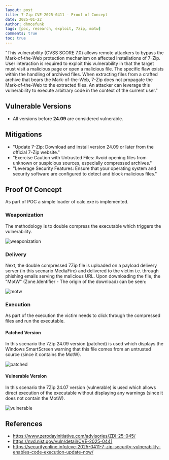 ```yaml
---
layout: post
title: 7-Zip CVE-2025-0411 - Proof of Concept
date: 2025-01-22
Author: dhmosfunk
tags: [poc, research, exploit, 7zip, motw]
comments: true
toc: true
---
```


"This vulnerability (CVSS SCORE	7.0) allows remote attackers to bypass the Mark-of-the-Web protection mechanism on affected installations of 7-Zip. User interaction is required to exploit this vulnerability in that the target must visit a malicious page or open a malicious file.
The specific flaw exists within the handling of archived files. When extracting files from a crafted archive that bears the Mark-of-the-Web, 7-Zip does not propagate the Mark-of-the-Web to the extracted files. An attacker can leverage this vulnerability to execute arbitrary code in the context of the current user."

## Vulnerable Versions
- All versions before **24.09** are considered vulnerable.

## Mitigations
- "Update 7-Zip: Download and install version 24.09 or later from the official 7-Zip website."
- "Exercise Caution with Untrusted Files: Avoid opening files from unknown or suspicious sources, especially compressed archives."
- "Leverage Security Features: Ensure that your operating system and security software are configured to detect and block malicious files."

## Proof Of Concept
As part of POC a simple loader of calc.exe is implemented.

### Weaponization
The methodology is to double compress the executable which triggers the vulnerability. 

![weaponization](https://github.com/user-attachments/assets/dd0a1975-308c-49a8-a938-521eb3c751a6)

### Delivery
Next, the double compressed 7Zip file is uploaded on a payload delivery server (in this scenario MediaFire) and delivered to the victim i.e. through phishing emails serving the malicious URL. 
Upon downloading the file, the "MotW" (Zone.Identifier - The origin of the download) can be seen:

![motw](https://github.com/user-attachments/assets/90061d91-f7b3-4d15-ba29-45e09fe97a09)

### Execution
As part of the execution the victim needs to click through the compressed files and run the executable.

#### Patched Version
In this scenario the 7Zip 24.09 version (patched) is used which displays the Windows SmartScreen warning that this file comes from an untrusted source (since it contains the MotW).

![patched](https://github.com/user-attachments/assets/616172f1-5eae-47e4-b42d-a8bb0347a068)

#### Vulnerable Version
In this scenario the 7Zip 24.07 version (vulnerable) is used which allows direct execution of the executable without displaying any warnings (since it does not contain the MotW).

![vulnerable](https://github.com/user-attachments/assets/a0e84f09-aec8-4c07-88cd-be1227c1325f)

## References
- https://www.zerodayinitiative.com/advisories/ZDI-25-045/
- https://nvd.nist.gov/vuln/detail/CVE-2025-0441
- https://securityonline.info/cve-2025-0411-7-zip-security-vulnerability-enables-code-execution-update-now/
